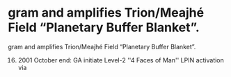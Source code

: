 # gram and amplifies Trion/Meajhé Field “Planetary Buffer Blanket”.

gram and amplifies Trion/Meajhé Field “Planetary Buffer Blanket”.

16.   2001 October end: GA initiate Level-2 ''4 Faces of Man'' LPIN activation via